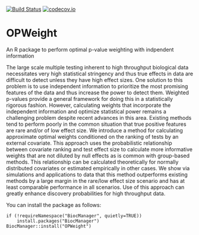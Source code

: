 [![Build Status](https://travis-ci.org/mshasan/OPWeight.svg?branch=master)](https://travis-ci.org/mshasan/OPWeight)
[![codecov.io](https://codecov.io/github/mshasan/OPWeight/coverage.svg?branch=master)](https://codecov.io/github/mshasan/OPWeight?branch=master)

# OPWeight
An R package to perform optimal p-value weighting with indpendent information

The large scale multiple testing inherent to high throughput biological data necessitates very high statistical stringency and thus true effects in data are difficult to detect unless they have high effect sizes. One solution to this problem is to use independent information to prioritize the most promising features of the data and thus increase the power to detect them. Weighted p-values provide a general framework for doing this in a statistically rigorous fashion.  However, calculating weights that incorporate the independent information and optimize statistical power remains a challenging problem despite recent advances in this area. Existing methods tend to perform poorly in the common situation that true positive features are rare and/or of low effect size. We introduce a method for calculating approximate optimal weights conditioned on the ranking of tests by an external covariate. This approach uses the probabilistic relationship between covariate ranking and test effect size to calculate more informative weights that are not diluted by null effects as is common with group-based methods. This relationship can be calculated theoretically for normally distributed covariates or estimated empirically in other cases. We show via simulations and applications to data that this method outperforms existing methods by a large margin in the rare/low effect size scenario and has at least comparable performance in all scenarios. Use of this approach can greatly enhance discovery probabilities for high throughput data.


You can install the package as follows:

```{r}
if (!requireNamespace("BiocManager", quietly=TRUE))
    install.packages("BiocManager")
BiocManager::install("OPWeight")
```


